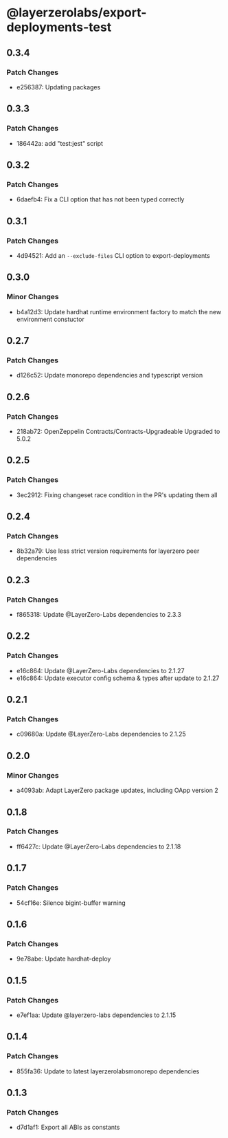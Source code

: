 # @layerzerolabs/export-deployments-test

## 0.3.4

### Patch Changes

- e256387: Updating packages

## 0.3.3

### Patch Changes

- 186442a: add "test:jest" script

## 0.3.2

### Patch Changes

- 6daefb4: Fix a CLI option that has not been typed correctly

## 0.3.1

### Patch Changes

- 4d94521: Add an `--exclude-files` CLI option to export-deployments

## 0.3.0

### Minor Changes

- b4a12d3: Update hardhat runtime environment factory to match the new environment constuctor

## 0.2.7

### Patch Changes

- d126c52: Update monorepo dependencies and typescript version

## 0.2.6

### Patch Changes

- 218ab72: OpenZeppelin Contracts/Contracts-Upgradeable Upgraded to 5.0.2

## 0.2.5

### Patch Changes

- 3ec2912: Fixing changeset race condition in the PR's updating them all

## 0.2.4

### Patch Changes

- 8b32a79: Use less strict version requirements for layerzero peer dependencies

## 0.2.3

### Patch Changes

- f865318: Update @LayerZero-Labs dependencies to 2.3.3

## 0.2.2

### Patch Changes

- e16c864: Update @LayerZero-Labs dependencies to 2.1.27
- e16c864: Update executor config schema & types after update to 2.1.27

## 0.2.1

### Patch Changes

- c09680a: Update @LayerZero-Labs dependencies to 2.1.25

## 0.2.0

### Minor Changes

- a4093ab: Adapt LayerZero package updates, including OApp version 2

## 0.1.8

### Patch Changes

- ff6427c: Update @LayerZero-Labs dependencies to 2.1.18

## 0.1.7

### Patch Changes

- 54cf16e: Silence bigint-buffer warning

## 0.1.6

### Patch Changes

- 9e78abe: Update hardhat-deploy

## 0.1.5

### Patch Changes

- e7ef1aa: Update @layerzero-labs dependencies to 2.1.15

## 0.1.4

### Patch Changes

- 855fa36: Update to latest layerzerolabsmonorepo dependencies

## 0.1.3

### Patch Changes

- d7d1af1: Export all ABIs as constants
